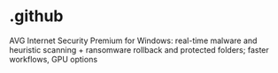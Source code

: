 # .github
AVG Internet Security Premium for Windows: real-time malware and heuristic scanning + ransomware rollback and protected folders; faster workflows, GPU options 
